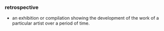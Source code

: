 ### retrospective
- an exhibition or compilation showing the development of the work of a particular artist over a period of time.